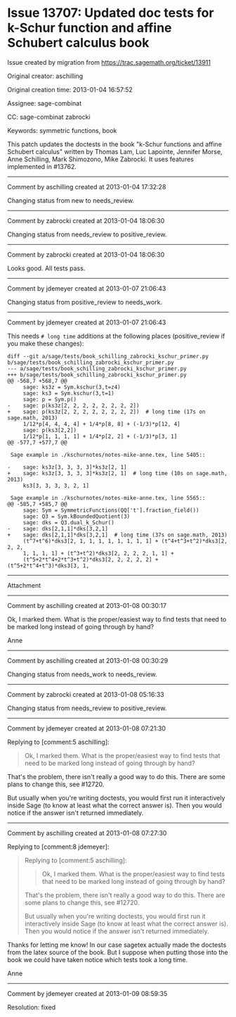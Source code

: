 # Issue 13707: Updated doc tests for k-Schur function and affine Schubert calculus book

Issue created by migration from https://trac.sagemath.org/ticket/13911

Original creator: aschilling

Original creation time: 2013-01-04 16:57:52

Assignee: sage-combinat

CC:  sage-combinat zabrocki

Keywords: symmetric functions, book

This patch updates the doctests in the book "k-Schur functions and affine Schubert calculus" written by Thomas Lam, Luc Lapointe, Jennifer Morse, Anne Schilling, Mark Shimozono, Mike Zabrocki. It uses features implemented in #13762.


---

Comment by aschilling created at 2013-01-04 17:32:28

Changing status from new to needs_review.


---

Comment by zabrocki created at 2013-01-04 18:06:30

Changing status from needs_review to positive_review.


---

Comment by zabrocki created at 2013-01-04 18:06:30

Looks good.  All tests pass.


---

Comment by jdemeyer created at 2013-01-07 21:06:43

Changing status from positive_review to needs_work.


---

Comment by jdemeyer created at 2013-01-07 21:06:43

This needs `# long time` additions at the following places (positive_review if you make these changes):

```
diff --git a/sage/tests/book_schilling_zabrocki_kschur_primer.py b/sage/tests/book_schilling_zabrocki_kschur_primer.py
--- a/sage/tests/book_schilling_zabrocki_kschur_primer.py
+++ b/sage/tests/book_schilling_zabrocki_kschur_primer.py
@@ -568,7 +568,7 @@
     sage: ks3z = Sym.kschur(3,t=z4)
     sage: ks3 = Sym.kschur(3,t=1)
     sage: p = Sym.p()
-    sage: p(ks3z[2, 2, 2, 2, 2, 2, 2, 2])
+    sage: p(ks3z[2, 2, 2, 2, 2, 2, 2, 2])  # long time (17s on sage.math, 2013)
     1/12*p[4, 4, 4, 4] + 1/4*p[8, 8] + (-1/3)*p[12, 4]
     sage: p(ks3[2,2])
     1/12*p[1, 1, 1, 1] + 1/4*p[2, 2] + (-1/3)*p[3, 1]
@@ -577,7 +577,7 @@

 Sage example in ./kschurnotes/notes-mike-anne.tex, line 5405::

-    sage: ks3z[3, 3, 3, 3]*ks3z[2, 1]
+    sage: ks3z[3, 3, 3, 3]*ks3z[2, 1]  # long time (10s on sage.math, 2013)
     ks3[3, 3, 3, 3, 2, 1]

 Sage example in ./kschurnotes/notes-mike-anne.tex, line 5565::
@@ -585,7 +585,7 @@
     sage: Sym = SymmetricFunctions(QQ['t'].fraction_field())
     sage: Q3 = Sym.kBoundedQuotient(3)
     sage: dks = Q3.dual_k_Schur()
-    sage: dks[2,1,1]*dks[3,2,1]
+    sage: dks[2,1,1]*dks[3,2,1]  # long time (37s on sage.math, 2013)
     (t^7+t^6)*dks3[2, 1, 1, 1, 1, 1, 1, 1, 1] + (t^4+t^3+t^2)*dks3[2, 2, 2,
     1, 1, 1, 1] + (t^3+t^2)*dks3[2, 2, 2, 2, 1, 1] +
     (t^5+2*t^4+2*t^3+t^2)*dks3[2, 2, 2, 2, 2] + (t^5+2*t^4+t^3)*dks3[3, 1,
```



---

Attachment


---

Comment by aschilling created at 2013-01-08 00:30:17

Ok, I marked them. What is the proper/easiest way to find tests that need to be marked long instead of going through by hand?

Anne


---

Comment by aschilling created at 2013-01-08 00:30:29

Changing status from needs_work to needs_review.


---

Comment by zabrocki created at 2013-01-08 05:16:33

Changing status from needs_review to positive_review.


---

Comment by jdemeyer created at 2013-01-08 07:21:30

Replying to [comment:5 aschilling]:
> Ok, I marked them. What is the proper/easiest way to find tests that need to be marked long instead of going through by hand?

That's the problem, there isn't really a good way to do this. There are some plans to change this, see #12720.

But usually when you're writing doctests, you would first run it interactively inside Sage (to know at least what the correct answer is). Then you would notice if the answer isn't returned immediately.


---

Comment by aschilling created at 2013-01-08 07:27:30

Replying to [comment:8 jdemeyer]:
> Replying to [comment:5 aschilling]:
> > Ok, I marked them. What is the proper/easiest way to find tests that need to be marked long instead of going through by hand?
> 
> That's the problem, there isn't really a good way to do this. There are some plans to change this, see #12720.
> 
> But usually when you're writing doctests, you would first run it interactively inside Sage (to know at least what the correct answer is). Then you would notice if the answer isn't returned immediately.

Thanks for letting me know! In our case sagetex actually made the doctests from the latex source of the book. But I suppose when putting those into the book we could have taken notice which tests took a long time.

Anne


---

Comment by jdemeyer created at 2013-01-09 08:59:35

Resolution: fixed
